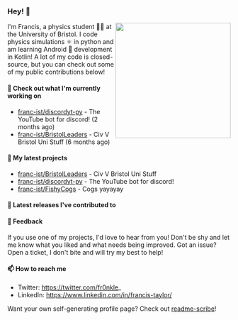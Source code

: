### Hey! 👋

<img align="right" src="https://github-readme-stats.vercel.app/api?username=franc-ist&count_private=true&show_icons=true&theme=buefy" width="260">

I'm Francis, a physics student :student: at the University of Bristol. I code physics simulations :atom_symbol:	in python and am learning Android :iphone: development in Kotlin! A lot of my code is closed-source, but you can check out some of my public contributions below!

#### 👷 Check out what I'm currently working on

- [franc-ist/discordyt-py](https://github.com/franc-ist/discordyt-py) - The YouTube bot for discord! (2 months ago)
- [franc-ist/BristolLeaders](https://github.com/franc-ist/BristolLeaders) - Civ V Bristol Uni Stuff (6 months ago)

#### 🌱 My latest projects

- [franc-ist/BristolLeaders](https://github.com/franc-ist/BristolLeaders) - Civ V Bristol Uni Stuff
- [franc-ist/discordyt-py](https://github.com/franc-ist/discordyt-py) - The YouTube bot for discord!
- [franc-ist/FishyCogs](https://github.com/franc-ist/FishyCogs) - Cogs yayayay

#### 🔭 Latest releases I've contributed to



#### 💬 Feedback

If you use one of my projects, I'd love to hear from you! Don't be shy and let me know what you liked and what needs being improved. Got an issue? Open a ticket, I don't bite and will try my best to help!

#### 📫 How to reach me

- Twitter: https://twitter.com/fr0nkle_
- LinkedIn: https://www.linkedin.com/in/francis-taylor/

Want your own self-generating profile page? Check out [readme-scribe](https://github.com/muesli/readme-scribe)!
